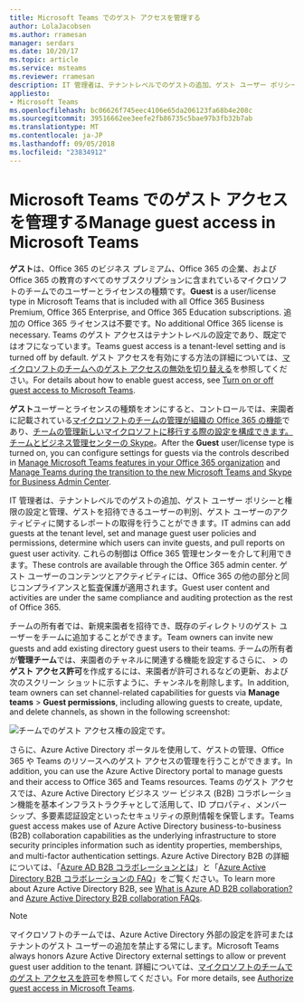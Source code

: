 ```yaml
---
title: Microsoft Teams でのゲスト アクセスを管理する
author: LolaJacobsen
ms.author: rramesan
manager: serdars
ms.date: 10/20/17
ms.topic: article
ms.service: msteams
ms.reviewer: rramesan
description: IT 管理者は、テナントレベルでのゲストの追加、ゲスト ユーザー ポリシーと権限の設定と管理、ゲストを招待できるユーザーの判別、ゲスト ユーザーのアクティビティに関するレポートの取得を行うことができます。
appliesto:
- Microsoft Teams
ms.openlocfilehash: bc06626f745eec4106e65da206123fa68b4e208c
ms.sourcegitcommit: 39516662ee3eefe2fb86735c5bae97b3fb32b7ab
ms.translationtype: MT
ms.contentlocale: ja-JP
ms.lasthandoff: 09/05/2018
ms.locfileid: "23834912"
---
```

<a name="manage-guest-access-in-microsoft-teams"></a><span data-ttu-id="7296d-103">Microsoft Teams でのゲスト アクセスを管理する</span><span class="sxs-lookup"><span data-stu-id="7296d-103">Manage guest access in Microsoft Teams</span></span>
======================================

<span data-ttu-id="7296d-104">**ゲスト**は、Office 365 のビジネス プレミアム、Office 365 の企業、および Office 365 の教育のすべてのサブスクリプションに含まれているマイクロソフトのチームでのユーザーとライセンスの種類です。</span><span class="sxs-lookup"><span data-stu-id="7296d-104">**Guest** is a user/license type in Microsoft Teams that is included with all Office 365 Business Premium, Office 365 Enterprise, and Office 365 Education subscriptions.</span></span> <span data-ttu-id="7296d-105">追加の Office 365 ライセンスは不要です。</span><span class="sxs-lookup"><span data-stu-id="7296d-105">No additional Office 365 license is necessary.</span></span> <span data-ttu-id="7296d-106">Teams のゲスト アクセスはテナントレベルの設定であり、既定ではオフになっています。</span><span class="sxs-lookup"><span data-stu-id="7296d-106">Teams guest access is a tenant-level setting and is turned off by default.</span></span> <span data-ttu-id="7296d-107">ゲスト アクセスを有効にする方法の詳細については、[マイクロソフトのチームへのゲスト アクセスの無効を切り替える](set-up-guests.md)を参照してください。</span><span class="sxs-lookup"><span data-stu-id="7296d-107">For details about how to enable guest access, see [Turn on or off guest access to Microsoft Teams](set-up-guests.md).</span></span>

<span data-ttu-id="7296d-108">**ゲスト**ユーザーとライセンスの種類をオンにすると、コントロールでは、来園者に記載されている[マイクロソフトのチームの管理が組織の Office 365 の機能](enable-features-office-365.md)であり、[チームの管理新しいマイクロソフトに移行する際の設定を構成できます。チームとビジネス管理センターの Skype](manage-teams-skypeforbusiness-admin-center.md)。</span><span class="sxs-lookup"><span data-stu-id="7296d-108">After the **Guest** user/license type is turned on, you can configure settings for guests via the controls described in [Manage Microsoft Teams features in your Office 365 organization](enable-features-office-365.md) and [Manage Teams during the transition to the new Microsoft Teams and Skype for Business Admin Center](manage-teams-skypeforbusiness-admin-center.md).</span></span>     
    
<span data-ttu-id="7296d-109">IT 管理者は、テナントレベルでのゲストの追加、ゲスト ユーザー ポリシーと権限の設定と管理、ゲストを招待できるユーザーの判別、ゲスト ユーザーのアクティビティに関するレポートの取得を行うことができます。</span><span class="sxs-lookup"><span data-stu-id="7296d-109">IT admins can add guests at the tenant level, set and manage guest user policies and permissions, determine which users can invite guests, and pull reports on guest user activity.</span></span> <span data-ttu-id="7296d-110">これらの制御は Office 365 管理センターを介して利用できます。</span><span class="sxs-lookup"><span data-stu-id="7296d-110">These controls are available through the Office 365 admin center.</span></span> <span data-ttu-id="7296d-111">ゲスト ユーザーのコンテンツとアクティビティには、Office 365 の他の部分と同じコンプライアンスと監査保護が適用されます。</span><span class="sxs-lookup"><span data-stu-id="7296d-111">Guest user content and activities are under the same compliance and auditing protection as the rest of Office 365.</span></span>

<span data-ttu-id="7296d-112">チームの所有者では、新規来園者を招待でき、既存のディレクトリのゲスト ユーザーをチームに追加することができます。</span><span class="sxs-lookup"><span data-stu-id="7296d-112">Team owners can invite new guests and add existing directory guest users to their teams.</span></span> <span data-ttu-id="7296d-113">チームの所有者が**管理チーム**では、来園者のチャネルに関連する機能を設定するさらに、 > の**ゲスト アクセス許可**を作成するには、来園者が許可されるなどの更新、および次のスクリーン ショットに示すように、チャンネルを削除します。</span><span class="sxs-lookup"><span data-stu-id="7296d-113">In addition, team owners can set channel-related capabilities for guests via **Manage teams** > **Guest permissions**, including allowing guests to create, update, and delete channels, as shown in the following screenshot:</span></span>

![チームでのゲスト アクセス権の設定です。](media/view-guests-guest-permissions.png)
  

<span data-ttu-id="7296d-115">さらに、Azure Active Directory ポータルを使用して、ゲストの管理、Office 365 や Teams のリソースへのゲスト アクセスの管理を行うことができます。</span><span class="sxs-lookup"><span data-stu-id="7296d-115">In addition, you can use the Azure Active Directory portal to manage guests and their access to Office 365 and Teams resources.</span></span> <span data-ttu-id="7296d-116">Teams のゲスト アクセスでは、Azure Active Directory ビジネス ツー ビジネス (B2B) コラボレーション機能を基本インフラストラクチャとして活用して、ID プロパティ、メンバーシップ、多要素認証設定といったセキュリティの原則情報を保管します。</span><span class="sxs-lookup"><span data-stu-id="7296d-116">Teams guest access makes use of Azure Active Directory business-to-business (B2B) collaboration capabilities as the underlying infrastructure to store security principles information such as identity properties, memberships, and multi-factor authentication settings.</span></span> <span data-ttu-id="7296d-117">Azure Active Directory B2B の詳細については、「[Azure AD B2B コラボレーションとは](https://go.microsoft.com/fwlink/p/?linkid=853011)」と「[Azure Active Directory B2B コラボレーションの FAQ](https://go.microsoft.com/fwlink/p/?linkid=853020)」をご覧ください。</span><span class="sxs-lookup"><span data-stu-id="7296d-117">To learn more about Azure Active Directory B2B, see [What is Azure AD B2B collaboration?](https://go.microsoft.com/fwlink/p/?linkid=853011) and [Azure Active Directory B2B collaboration FAQs](https://go.microsoft.com/fwlink/p/?linkid=853020).</span></span>
> [!NOTE]
> <span data-ttu-id="7296d-118">マイクロソフトのチームでは、Azure Active Directory 外部の設定を許可またはテナントのゲスト ユーザーの追加を禁止する常にします。</span><span class="sxs-lookup"><span data-stu-id="7296d-118">Microsoft Teams always honors Azure Active Directory external settings to allow or prevent guest user addition to the tenant.</span></span> <span data-ttu-id="7296d-119">詳細については、[マイクロソフトのチームでのゲスト アクセスを許可](Teams-dependencies.md)を参照してください。</span><span class="sxs-lookup"><span data-stu-id="7296d-119">For more details, see [Authorize guest access in Microsoft Teams](Teams-dependencies.md).</span></span>
  
